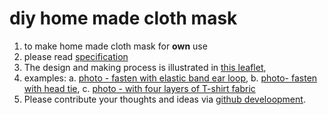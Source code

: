 # diy home made cloth mask

1. to make home made cloth mask for **own** use
2. please read [specification](cloth-mask/README.md)
3. The design and making process is illustrated in [this leaflet](/p01to11v4.png),
4. examples:
    a. [photo - fasten with elastic band ear loop](/photoMaskElasticType600x600pixel.png),
    b. [photo- fasten with head tie](/photoMaskTieType600x600pixel.png),
    c. [photo - with four layers of T-shirt fabric](photoMaskElasticTypeOnThreeLayersOfTShirtFabric.png)
5. Please contribute your thoughts and ideas via [github develoopment](https://chitakchan.github.io/cloth-mask/).    



